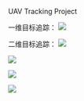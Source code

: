 UAV Tracking Project

一维目标追踪：
![](https://typora-images-1302473945.cos.ap-chengdu.myqcloud.com/typora_images/iShot_2024-09-20_11.30.22.png)

二维目标追踪：
![](https://typora-images-1302473945.cos.ap-chengdu.myqcloud.com/typora_images/output.gif)

![](https://typora-images-1302473945.cos.ap-chengdu.myqcloud.com/typora_images/output_mot.gif)

![](https://typora-images-1302473945.cos.ap-chengdu.myqcloud.com/typora_images/output1_512.gif)

![](https:/typora-images-1302473945.cos.ap-chengdu.myqcloud.com/typora_images/output1_512.gif)



